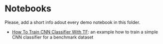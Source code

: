 # Notebooks

Please, add a short info adout every demo notebook in this folder.

* [How To Train CNN Classifier With TF](How_To_Train_CNN_Classifier_With_TF.ipynb): an example how to train a simple CNN classifier for a benchmark dataset